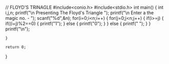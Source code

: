 // FLOYD'S TRINAGLE 
#include<conio.h>
#include<stdio.h>
int main()
{   int i,j,n;
    printf("\n Presenting The Floyd's Triangle ");
    printf("\n Enter a the magic no. - ");
    scanf("%d",&n);
    for(i=0;i<n;i++)
    {   for(j=0;j<n;j++)
        {   if(i>=j)
            {   if((i+j)%2==0)
                {   printf("1");
                }
                else
                {   printf("0");
                }
            }
            else
            {   printf(" ");
            }
        }
        printf("\n");

    }

    return 0;
}
